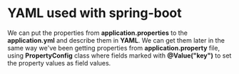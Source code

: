 # YAML used with spring-boot

We can put the properties from <b>application.properties</b> to the <b>application.yml</b> and describe them in <b>YAML</b>.
We can get them later in the same way we've been getting properties from <b>application.property</b> file, using <b>PropertyConfig</b> class where fields marked with <b>@Value("key")</b> to set the property values as field values.